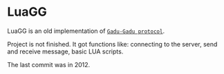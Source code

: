 # LuaGG

LuaGG is an old implementation of [`Gadu-Gadu protocol`](http://libgadu.net/protocol/).

Project is not finished. It got functions like: connecting to the server, send and receive message, basic LUA scripts.

The last commit was in 2012.
